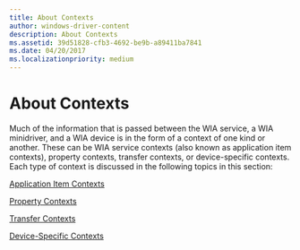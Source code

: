 ```yaml
---
title: About Contexts
author: windows-driver-content
description: About Contexts
ms.assetid: 39d51828-cfb3-4692-be9b-a89411ba7841
ms.date: 04/20/2017
ms.localizationpriority: medium
---
```


# About Contexts





Much of the information that is passed between the WIA service, a WIA minidriver, and a WIA device is in the form of a context of one kind or another. These can be WIA service contexts (also known as application item contexts), property contexts, transfer contexts, or device-specific contexts. Each type of context is discussed in the following topics in this section:

[Application Item Contexts](application-item-contexts.md)

[Property Contexts](property-contexts.md)

[Transfer Contexts](transfer-contexts.md)

[Device-Specific Contexts](device-specific-contexts.md)

 

 




